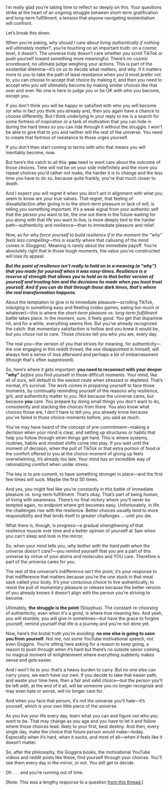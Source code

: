 I’m really glad you’re taking time to reflect so deeply on this. Your questions strike at the heart of an ongoing struggle between short-term gratification and long-term fulfillment, a tension that anyone navigating existentialism will confront.

Let’s break this down.

When you're asking, _why should I care about living authentically if nothing will ultimately matter?_, you’re touching on an important truth: on a cosmic level, it doesn’t. The universe truly doesn’t care whether you scroll TikTok or push yourself toward something more meaningful. There’s no cosmic scoreboard, no ultimate judge weighing your actions. This is part of the existential dilemma—it’s on us to decide what matters, and why. If it matters more to you to take the path of least resistance when you'd most prefer not to, you can _choose_ to accept that choice by making it, and then you need to accept who you will ultimately become by making similar choices like that over and over. No one is here to judge you or be OK with who you become, except you.

If you don't think you will be happy or satisfied with who you will become (or who in fact you think you already are), then you again have a chance to choose differently. But I think underlying in your reply to me is a search for some fortress of inspiration or a tank of motivation that you can hide in during the hard times so you can ride through it without the struggle. I won't be able to give that to you and neither will the rest of the universe. You need to create that fortress of resistance to those urges yourself.

If you don't then start coming to terms with who that means you will inevitably become, now.

But here’s the catch to all this: **you** need to want care about the outcome of those choices. Time will not be on your side indefinitely and the more you repeat choices you'd rather not make, the harder it is to change and the less time you have to do so, because quite frankly, you're that much closer to death.

And I expect you will regret it when you don’t act in alignment with what you seem to know are your true values. That regret, that feeling of dissatisfaction after giving in to the short-term pleasure or lack of will, is telling you something important. It’s a weak signal from your authentic self that the person you want to be, the one out there in the future waiting for you along with that life you want to live, is more deeply tied to the harder path—authenticity and resilience—than to immediate pleasure and relief.

Now, as for _why force yourself to build resilience if in the moment the “why” feels less compelling_—this is exactly where that callusing of the mind comes in (Goggins). Meaning is rarely about the immediate payoff. You’re absolutely right that in those tough moments, the value you’ve constructed will lose its appeal.

***But the point of resilience isn’t really to hold on to a meaning (a "why") that you made for yourself when it was easy-times. Resilience is a reserve of strength that allows you to hold on to that better version of yourself and trusting him and the decisions he made when you least trust yourself. And if you can do that through those dark times, that’s where the real transformation happens.***

About the temptation to give in to immediate pleasure—scrolling TikTok, indulging in something easy and fleeting (video games, eating too much or whatever)—this is where the _short-term pleasure vs. long-term fulfillment_ battle takes place. In the moment, sure, it feels good. You get that dopamine hit, and for a while, everything seems fine. But you’ve already recognized the catch: that momentary satisfaction is hollow and you knew it would be, but you _chose not to care_. Those choices tell you who you are, every day.

The real you—the version of you that strives for meaning, for authenticity—the one engaging in this reddit thread, the one disappointed in himself, will always feel a sense of loss afterward and perhaps a bit of embarrassment (though that's often suppressed).

So, here’s where it gets important: **you need to reconnect with your deeper “why”** *before* you find yourself in those difficult moments. Your mind, like all of ours, will default to the easiest route when stressed or depleted. That’s normal, it’s survival. The work comes in _preparing_ yourself to face those moments, by continually reminding yourself of the reasons why resilience, grit, and authenticity matter to you. Not because the universe cares, but because **you** care. You prepare by doing small things you don't want to do, consistently and stacking the choices from there. You also know what choices those are, I don't have to tell you, you already know because you've failed in those choice-moments before, you said as much.

You’ve may have heard of the concept of pre-commitment—making a decision when your mind is clear, and setting up structures or habits that help you follow through when things get hard. This is where systems, routines, habits and mindset shifts come into play. If you wait until the moment of decision, when the pull of TikTok or that extra portion of food or the comfort offered to you at the choice-moment of giving up feels overwhelming, it’s already too late. Your mind has an incredible way of rationalizing comfort when under stress.

The key is to pre-commit, to have something stronger in place—and the first few times will suck. Maybe the first 50 times.

And yes, you might feel like you’re constantly in this battle of immediate pleasure vs. long-term fulfillment. That’s okay. That’s part of being human, of living with awareness. There’s no final victory where you’ll never be tempted again, no endpoint where grit becomes easy. Unfortunately, in life the challenges rise with the resilience. Better choices usually lend to more responsibility and that lends itself to greater challenges ... until you die.

What there is, though, is progress—a gradual strengthening of that resilience muscle over time and a better opinion of yourself at 3am when you can't sleep and look in the mirror.

So, when your mind tells you, _why bother with the hard path when the universe doesn’t care?_—you remind yourself that you are a part of this universe by virtue of your atoms and molecules and YOU care. Therefore a part of the universe cares for you.

The rest of the universe’s indifference isn’t the point; it’s your response to that indifference that matters because you're the one stuck in that meat sack called your body. It’s your conscious choice to live authentically, to resist the pull of momentary pleasure or release because the better version of you already knows it doesn’t align with the person you’re striving to become.

Ultimately, **the struggle is the point** (Sisyphus). The constant re-choosing of authenticity, even when it's a grind, is where true meaning lies. And yeah, you will stumble, you will give in sometimes—but have the grace to forgive yourself, remind yourself that life is a journey and you're not done yet.

Now, here’s the brutal truth you’re avoiding: **no one else is going to save you from yourself**. Not me, not some YouTube motivational speech, not even Goggins. You’re sitting here asking for a reason to keep going, a reason to push through when it’s hard but there’s no outside savior coming, no magical moment of enlightenment where everything suddenly makes sense and gets easier.

And I won’t lie to you: that’s a heavy burden to carry. But no one else can carry yours, we each have our own. If you decide to take that easier path, and waste your time here, then a fair and valid choice—but the person you’ll be left with, at the end of it all, will be someone you no longer recognize and may even hate or worse, will no longer care for.

And when you face that person, it’s not the universe you’ll hate—it’s yourself, which is your own little piece of the universe.

As you live your life every day, learn what you can and figure out who you want to be. That may change as you age and you have to let it and follow where those choices lead: likely to your first, best destiny. And then, every single day, make the choice that future person would make—today. Especially when it’s hard, when it sucks, and most of all—when it feels like it doesn’t matter.

So, after the philosophy, the Goggins books, the motivational YouTube videos and reddit posts like these, find yourself through your choices. You'll see them every day in the mirror, or not. You still get to decide.

Oh . . . and you’re running out of time.

[Note: This was a lengthy response to a question [from this thread.](https://www.reddit.com/r/Existentialism/comments/1frgiiy/comment/lplouxw/?utm_source=share&utm_medium=web3x&utm_name=web3xcss&utm_term=1&utm_content=share_button)] 
